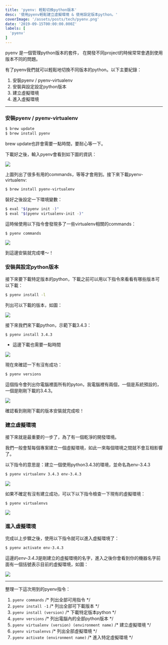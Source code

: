 ```yaml
---
title: 'pyenv: 輕鬆切換python版本'
desc: '使用pyenv輕鬆建立虛擬環境 & 使用設定版本python。'
coverImage: '/assets/posts/tech/pyenv.png'
date: '2019-09-15T00:00:00.000Z'
labels: [
  'pyenv'
]
---
```


pyenv 是一個管理python版本的套件， 在開發不同project的時候常常會遇到使用版本不同的問題。

有了pyenv我們就可以輕鬆地切換不同版本的python。以下主要紀錄：

1. 安裝pyenv / pyenv-virtualenv
2. 安裝與設定設定python版本
3. 建立虛擬環境
4. 進入虛擬環境

***

### 安裝pyenv / pyenv-virtualenv

```bash
$ brew update
$ brew install pyenv
```

brew update也許會需要一點時間，要耐心等一下。

下載好之後，輸入pyenv會看到如下圖的資訊：

<img src='/assets/posts/tech/pyenv/pyenv_1.png'/>

上圖列出了很多有用的commands，等等才會用到。接下來下載pyenv-virtualenv:

```bash
$ brew install pyenv-virtualenv
```

裝好之後設定一下環境變數：

```bash
$ eval "$(pyenv init -)"
$ eval "$(pyenv virtualenv-init -)"
```

這時候使用以下指令會發現多了一些virtualenv相關的commands：

```bash
$ pyenv commands
```

<img src='/assets/posts/tech/pyenv/pyenv_2.png'/>

到這邊安裝就完成嘍～！

### 安裝與設定python版本

接下來要下載特定版本的python，下載之前可以用以下指令來看看有哪些版本可以下載：

```bash
$ pyenv install -l
```

列出可以下載的版本，如圖：

<img src='/assets/posts/tech/pyenv/pyenv_3.png'/>

接下來我們來下載python，示範下載3.4.3：

```bash
$ pyenv install 3.4.3
```

* 這邊下載也需要一點時間

<img src='/assets/posts/tech/pyenv/pyenv_4.png'/>

現在來確認一下有沒有成功：

```bash
$ pyenv versions
```

這個指令會列出你電腦裡面所有的pyton，我電腦裡有兩個，一個是系統預設的，一個是剛剛下載的3.4.3。

<img src='/assets/posts/tech/pyenv/pyenv_5.png'/>

確認看到剛剛下載的版本安裝就完成啦！

### 建立虛擬環境

接下來就是最重要的一步了，為了有一個乾淨的開發環境。

我們一般會幫每個專案建立一個虛擬環境，如此一來每個環境之間就不會互相影響了。

以下指令的意思是：建立一個使用python3.4.3的環境，並命名為env-3.4.3

```bash
$ pyenv virtualenv 3.4.3 env-3.4.3
```

<img src='/assets/posts/tech/pyenv/pyenv_6.png'/>

如果不確定有沒有建立成功，可以下以下指令檢查一下現有的虛擬環境：

```bash
$ pyenv virtualenvs
```

<img src='/assets/posts/tech/pyenv/pyenv_7.png'/>

### 進入虛擬環境

完成以上步驟之後，使用以下指令就可以進入虛擬環境了：

```bash
$ pyenv activate env-3.4.3
```

這邊的*env-3.4.3*是剛建立的虛擬環境的名字，進入之後你會看到你的機器名字前面有一個括號表示目前的虛擬環境，如圖：

<img src='/assets/posts/tech/pyenv/pyenv_8.png'/>

***

整理一下這次用到的pyenv指令：


1. `pyenv commands` /* 列出全部可用指令 */
2. `pyenv install -1` /* 列出全部可下載版本 */
3. `pyenv install (version)` /* 下載特定版本python */
4. `pyenv versions` /* 列出電腦內的全部python版本 */
5. `pyenv virtualenv (version) (environment name)` /* 建立虛擬環境 */
6. `pyenv virtualenvs` /* 列出全部虛擬環境 */
7. `pyenv activate (environment name)` /* 進入特定虛擬環境 */
